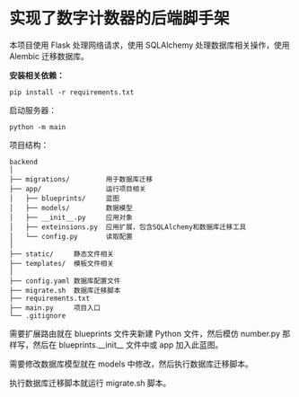 # 实现了数字计数器的后端脚手架

本项目使用 Flask 处理网络请求，使用 SQLAlchemy 处理数据库相关操作，使用 Alembic 迁移数据库。

**安装相关依赖：**

```shell
pip install -r requirements.txt
```

启动服务器：

```shell
python -m main
```

项目结构：

```
backend
│
├── migrations/         用于数据库迁移
├── app/                运行项目相关
│   ├── blueprints/     蓝图
│   ├── models/         数据模型
│   ├── __init__.py     应用对象
│   ├── exteinsions.py  应用扩展，包含SQLAlchemy和数据库迁移工具     
│   └── config.py       读取配置
│
├── static/     静态文件相关
├── templates/  模板文件相关
│
├── config.yaml 数据库配置文件
├── migrate.sh  数据库迁移脚本
├── requirements.txt
├── main.py     项目入口
└── .gitignore
```

需要扩展路由就在 blueprints 文件夹新建 Python 文件，然后模仿 number.py 那样写，然后在 blueprints.\_\_init\_\_ 文件中或 app 加入此蓝图。

需要修改数据库模型就在 models 中修改，然后执行数据库迁移脚本。

执行数据库迁移脚本就运行 migrate.sh 脚本。